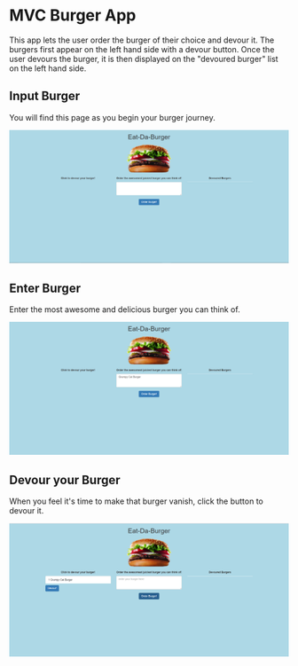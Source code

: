 # MVC Burger App

This app lets the user order the burger of their choice and devour it. The burgers first appear on the left hand side with a devour button. Once the user devours the burger, it is then displayed on the "devoured burger" list on the left hand side.

## Input Burger 

You will find this page as you begin your burger journey.

![Homepage](/screenshots/initialscreen.png?raw=true "homepage")

## Enter Burger

Enter the most awesome and delicious burger you can think of.

![BurgerInput](/screenshots/inputBurger.png?raw=true "burger input")

## Devour your Burger

When you feel it's time to make that burger vanish, click the button to devour it. 

![DevourBurger](/screenshots/devourBurger.png?raw=true "devour burger")

